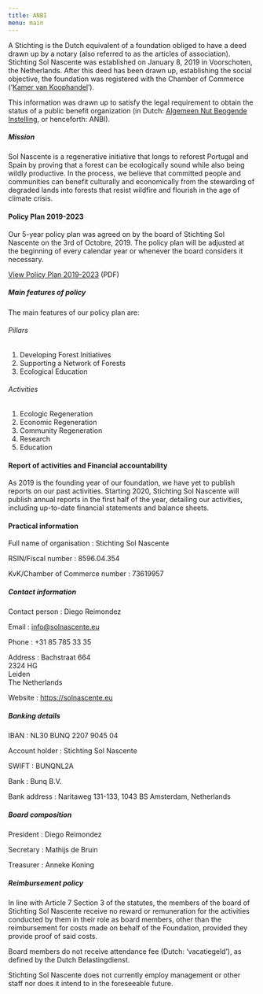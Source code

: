 ```yaml
---
title: ANBI
menu: main
---
```


A Stichting is the Dutch equivalent of a foundation obliged to have a deed drawn up by a notary (also referred to as the articles of association). Stichting Sol Nascente was established on January 8, 2019 in Voorschoten, the Netherlands. After this deed has been drawn up, establishing the social objective, the foundation was registered with the Chamber of Commerce (‘[Kamer van Koophandel](https://www.kvk.nl/)’).

This information was drawn up to satisfy the legal requirement to obtain the status of a public benefit organization (in Dutch: [Algemeen Nut Beogende Instelling](https://www.belastingdienst.nl/wps/wcm/connect/bldcontentnl/belastingdienst/zakelijk/bijzondere_regelingen/goede_doelen/algemeen_nut_beogende_instellingen/wat_is_een_anbi), or henceforth: ANBI).

##### Mission
Sol Nascente is a regenerative initiative that longs to reforest Portugal and Spain by proving that a forest can be ecologically sound while also being wildly productive. In the process, we believe that committed people and communities can benefit culturally and economically from the stewarding of degraded lands into forests that resist wildfire and flourish in the age of climate crisis.

#### Policy Plan 2019-2023
Our 5-year policy plan was agreed on by the board of Stichting Sol Nascente on the 3rd of Octobre, 2019. The policy plan will be adjusted at the beginning of every calendar year or whenever the board considers it necessary.

[View Policy Plan 2019-2023](/policy_plan/policy_plan_2019.pdf) (PDF)

##### Main features of policy
The main features of our policy plan are:

###### Pillars
1. Developing Forest Initiatives
2. Supporting a Network of Forests
3. Ecological Education

###### Activities
1. Ecologic Regeneration
2. Economic Regeneration
3. Community Regeneration
4. Research
5. Education

#### Report of activities and Financial accountability
As 2019 is the founding year of our foundation, we have yet to publish reports on our past activities. Starting 2020, Stichting Sol Nascente will publish annual reports in the first half of the year, detailing our activities, including up-to-date financial statements and balance sheets.

#### Practical information
Full name of organisation
: Stichting Sol Nascente

RSIN/Fiscal number
: 8596.04.354

KvK/Chamber of Commerce number
: 73619957

##### Contact information
Contact person
: Diego Reimondez

Email
: info@solnascente.eu

Phone
: ‭‭+31 85 785 33 35‬

Address
: Bachstraat 664<br>
2324 HG<br>
Leiden<br>
The Netherlands

Website
: https://solnascente.eu

##### Banking details
IBAN
: NL30 BUNQ 2207 9045 04

Account holder
: Stichting Sol Nascente

SWIFT
: BUNQNL2A

Bank
: Bunq B.V.

Bank address
: Naritaweg 131-133, 1043 BS Amsterdam, Netherlands

##### Board composition
President
: Diego Reimondez

Secretary
: Mathijs de Bruin

Treasurer
: Anneke Koning

##### Reimbursement policy
In line with Article 7 Section 3 of the statutes, the members of the board of Stichting Sol Nascente receive no reward or remuneration for the activities conducted by them in their role as board members, other than the reimbursement for costs made on behalf of the Foundation, provided they provide proof of said costs.

Board members do not receive attendance fee (Dutch: ‘vacatiegeld’), as defined by the Dutch Belastingdienst.

Stichting Sol Nascente does not currently employ management or other staff nor does it intend to in the foreseeable future.
